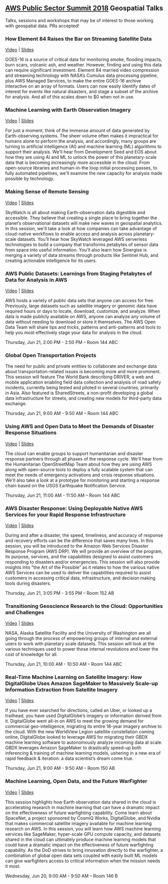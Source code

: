 ## [AWS Public Sector Summit 2018](https://aws.amazon.com/summits/public-sector-summit-washington-dc-2018/) Geospatial Talks
Talks, sessions and workshops that may be of interest to those working with geospatial data. PRs accepted!

### How Element 84 Raises the Bar on Streaming Satellite Data

[Video](https://www.youtube.com/watch?v=zEhwCMIyG7Q&t=0s&list=PLhr1KZpdzukeEdgc5W4So6x1rufYyjzNW&index=97) | [Slides](https://www.slideshare.net/AmazonWebServices/how-element-84-raises-the-bar-on-streaming-satellite-data)

GOES-16 is a source of critical data for monitoring smoke, flooding impacts, burn scars, volcanic ash, and weather. However, finding and using this data can require significant investment. Element 84 married video compression and streaming technology with NASA’s Cumulus data processing pipeline, plus AWS Managed Services, to make the entire GOES-16 archive interactive on an array of formats. Users can now easily identify dates of interest for events like natural disasters, and stage a subset of the archive for analysis. And all of this scales down to $0 when not in use.

### Machine Learning with Earth Observation Imagery

[Video](https://www.youtube.com/watch?v=G3IT8TZ4tP8&t=0s&list=PLhr1KZpdzukeEdgc5W4So6x1rufYyjzNW&index=96) | [Slides](https://www.slideshare.net/AmazonWebServices/machine-learning-with-earth-observation-imagery?qid=4b2cc900-2f7d-46d9-9694-8dd108f44cf2&v=&b=&from_search=1)

For just a moment, think of the immense amount of data generated by Earth-observing systems. The sheer volume often makes it impractical for humans alone to perform the analysis, and accordingly, many groups are turning to artificial intelligence (AI) and machine learning (ML) algorithms to support their analysis. We'll hear from Development Seed and EOS about how they are using AI and ML to unlock the power of this planetary-scale data that is becoming increasingly more accessible in the cloud. From open-source libraries and human-in-the loop initial processing passes, to fully automated pipelines, we'll examine the new capacity for analysis made possible by technology.

### Making Sense of Remote Sensing

[Video](https://www.youtube.com/watch?v=fsMoLRZyamA) | [Slides](https://www.slideshare.net/AmazonWebServices/making-sense-of-remote-sensing?qid=dcd07eab-b7df-43d5-98c8-1999cac97be3&v=&b=&from_search=1)

SkyWatch is all about making Earth-observation data digestible and accessible. They believe that creating a single place to bring together the planet’s observational datasets will make new waves in geospatial analytics. In this session, we'll take a look at how companies can take advantage of cloud-native workflows to enable access and analysis across planetary-scale datasets. You’ll hear how SkyWatch leveraged AWS serverless technologies to build a company that transforms petabytes of sensor data from space into useful information. You'll also learn how Sinergise is merging a variety of data streams through products like Sentinel Hub, and creating actionable intelligence for its users.

### AWS Public Datasets: Learnings from Staging Petabytes of Data for Analysis in AWS

[Video](https://www.youtube.com/watch?v=n72atn00-AI) | [Slides](https://www.slideshare.net/AmazonWebServices/aws-public-datasets-learnings-from-staging-petabytes-of-data-for-analysis-in-aws?qid=c3f16a89-bd01-46b6-ad74-a0e7fc6b9304&v=&b=&from_search=2)

AWS hosts a variety of public data sets that anyone can access for free. Previously, large datasets such as satellite imagery or genomic data have required hours or days to locate, download, customize, and analyze. When data is made publicly available on AWS, anyone can analyze any volume of data without needing to download or store it themselves. The AWS Open Data Team will share tips and tricks, patterns and anti-patterns and tools to help you most effectively stage your data for analysis in the cloud.

Thursday, Jun 21, 2:00 PM - 2:50 PM – Room 144 ABC

### Global Open Transportation Projects

The need for public and private entities to collaborate and exchange data about transportation-related issues is becoming more and more prominent. This session will feature The World Bank describing DRIVER, a web and mobile application enabling field data collection and analysis of road safety incidents, currently being tested and piloted in several countries, primarily in Asia. Also featured is SharedStreets, a non-profit developing a global data infrastructure for streets, and creating new models for third-party data exchange.

Thursday, Jun 21, 9:00 AM - 9:50 AM – Room 144 ABC

### Using AWS and Open Data to Meet the Demands of Disaster Response Situations

[Video](https://www.youtube.com/watch?v=ZyW1am1CVFM&t=0s&list=PLhr1KZpdzukeEdgc5W4So6x1rufYyjzNW&index=80) | [Slides](https://www.slideshare.net/AmazonWebServices/using-aws-and-open-data-to-meet-the-demands-of-disaster-response-situations?qid=8385f193-8c23-46df-bc35-bf7db3d3ccbd&v=&b=&from_search=1)

The cloud can enable groups to support humanitarian and disaster response partners through all phases of the response cycle. We'll hear from the Humanitarian OpenStreetMap Team about how they are using AWS along with open-source tools to deploy a fully scalable system that can meet the needs of emergency activations and crisis response situations. We'll also take a look at a prototype for monitoring and starting a response chain based on the USGS Earthquake Notification Service.

Thursday, Jun 21, 11:00 AM - 11:50 AM – Room 144 ABC

### AWS Disaster Response: Using Deployable Native AWS Services for your Rapid Response Infrastructure

[Video](https://www.youtube.com/watch?v=_gttyWnVWjs&t=0s&list=PLhr1KZpdzukeEdgc5W4So6x1rufYyjzNW&index=16) | [Slides](https://www.slideshare.net/AmazonWebServices/aws-disaster-response-using-deployable-native-aws-services-for-your-rapid-response-infrastructure?qid=8385f193-8c23-46df-bc35-bf7db3d3ccbd&v=&b=&from_search=2)

During and after a disaster, the speed, timeliness, and accuracy of response and recovery efforts can be the difference that saves many lives. In this session, you will be introduced to the Amazon Web Services Disaster Response Program (AWS DRP). We will provide an overview of the program, its purpose, services, and the capabilities designed to assist customers responding to disasters and/or emergencies. This session will also provide insights into “the Art of the Possible” as it relates to how the various native AWS Services can be used to deliver the capabilities required to assist customers in accessing critical data, infrastructure, and decision making tools during disasters.

Thursday, Jun 21, 3:05 PM - 3:55 PM – Room 152 AB

### Transitioning Geoscience Research to the Cloud: Opportunities and Challenges

[Video](https://www.youtube.com/watch?v=D6x9aj4jF5U&t=0s&list=PLhr1KZpdzukeEdgc5W4So6x1rufYyjzNW&index=81) | [Slides](https://www.slideshare.net/AmazonWebServices/transitioning-geoscience-research-to-the-cloud-opportunities-and-challenges?qid=c144ec02-bcbd-4160-9404-1f1b7316053f&v=&b=&from_search=1)

NASA, Alaska Satellite Facility and the University of Washington are all going through the process of empowering groups of internal and external users to work with planetary scale datasets. This session will look at the various techniques used to power those internal revolutions and lower the cost of knowledge for all.

Thursday, Jun 21, 10:00 AM - 10:50 AM – Room 144 ABC

### Real-Time Machine Learning on Satellite Imagery: How DigitalGlobe Uses Amazon SageMaker to Massively Scale-up Information Extraction from Satellite Imagery

[Video](https://www.youtube.com/watch?v=E_nUM_ufKCA&t=0s&list=PLhr1KZpdzukeEdgc5W4So6x1rufYyjzNW&index=62) | [Slides](https://www.slideshare.net/AmazonWebServices/altime-machine-learning-on-satellite-imagery-how-digitalglobe-uses-amazon-sagemaker-to-massively-scaleup-information-extraction-from-satellite-imagery?qid=73ff6839-f566-4112-9ecb-8ce129b338f0&v=&b=&from_search=1)

If you have ever searched for directions, called an Uber, or looked up a trailhead, you have used DigitalGlobe’s imagery or information derived from it. DigitalGlobe went all-in on AWS to meet the growing demand for commercial geo-intelligence, migrating its entire 18-year imagery archive to the cloud. With the new WorldView Legion satellite constellation coming online, DigitalGlobe looked to leverage AWS for migrating their GBDX machine learning software to autonomously analyze incoming data at scale. GBDX leverages Amazon SageMaker to drastically speed-up both inferencing & training of machine learning models, ushering in a new era of rapid feedback & iteration: a data scientist’s dream come true.

Thursday, Jun 21, 9:00 AM - 9:50 AM – Room 150 AB

### Machine Learning, Open Data, and the Future WarFighter

[Video](https://www.youtube.com/watch?v=SwAmFEtsQy8&t=0s&list=PLhr1KZpdzukeEdgc5W4So6x1rufYyjzNW&index=85) | [Slides](https://www.slideshare.net/AmazonWebServices/machine-learning-open-data-and-the-future-warfighter?qid=69950d77-a408-48ba-80f3-f7747f92a823&v=&b=&from_search=1)

This session highlights how Earth observation data shared in the cloud is accelerating research in machine learning that can have a dramatic impact on the effectiveness of future warfighting capability. Come learn about SpaceNet, a project sponsored by CosmiQ Works, DigitalGlobe, and Nvidia that makes commercial satellite imagery available for machine learning research on AWS. In this session, you will learn how AWS machine learning services like SageMaker, hyper-scale GPU compute capacity, and datasets shared in the cloud can ultimately produce machine learning models that could have a dramatic impact on the effectiveness of future warfighting capability. As the DoD strives to bring innovation directly to the warfighter, a combination of global open data sets coupled with easily built ML models can give warfighters access to critical information when the mission needs it most.

Wednesday, Jun 20, 9:00 AM - 9:50 AM – Room 146 B



